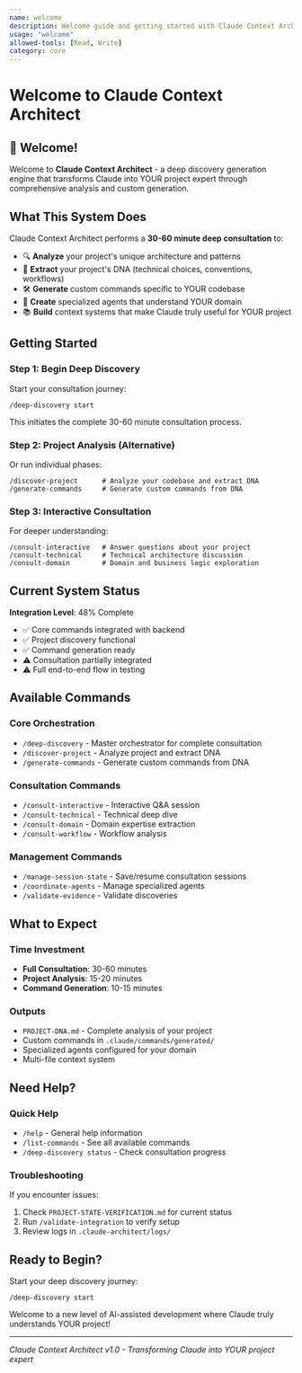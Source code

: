 ```yaml
---
name: welcome
description: Welcome guide and getting started with Claude Context Architect
usage: "welcome"
allowed-tools: [Read, Write]
category: core
---
```


# Welcome to Claude Context Architect

## 👋 Welcome!

Welcome to **Claude Context Architect** - a deep discovery generation engine that transforms Claude into YOUR project expert through comprehensive analysis and custom generation.

## What This System Does

Claude Context Architect performs a **30-60 minute deep consultation** to:
- 🔍 **Analyze** your project's unique architecture and patterns
- 🧬 **Extract** your project's DNA (technical choices, conventions, workflows)
- 🛠️ **Generate** custom commands specific to YOUR codebase
- 🤖 **Create** specialized agents that understand YOUR domain
- 📚 **Build** context systems that make Claude truly useful for YOUR project

## Getting Started

### Step 1: Begin Deep Discovery
Start your consultation journey:
```
/deep-discovery start
```
This initiates the complete 30-60 minute consultation process.

### Step 2: Project Analysis (Alternative)
Or run individual phases:
```
/discover-project      # Analyze your codebase and extract DNA
/generate-commands     # Generate custom commands from DNA
```

### Step 3: Interactive Consultation
For deeper understanding:
```
/consult-interactive   # Answer questions about your project
/consult-technical     # Technical architecture discussion
/consult-domain        # Domain and business logic exploration
```

## Current System Status

**Integration Level**: 48% Complete
- ✅ Core commands integrated with backend
- ✅ Project discovery functional
- ✅ Command generation ready
- ⚠️ Consultation partially integrated
- ⚠️ Full end-to-end flow in testing

## Available Commands

### Core Orchestration
- `/deep-discovery` - Master orchestrator for complete consultation
- `/discover-project` - Analyze project and extract DNA
- `/generate-commands` - Generate custom commands from DNA

### Consultation Commands
- `/consult-interactive` - Interactive Q&A session
- `/consult-technical` - Technical deep dive
- `/consult-domain` - Domain expertise extraction
- `/consult-workflow` - Workflow analysis

### Management Commands
- `/manage-session-state` - Save/resume consultation sessions
- `/coordinate-agents` - Manage specialized agents
- `/validate-evidence` - Validate discoveries

## What to Expect

### Time Investment
- **Full Consultation**: 30-60 minutes
- **Project Analysis**: 15-20 minutes
- **Command Generation**: 10-15 minutes

### Outputs
- `PROJECT-DNA.md` - Complete analysis of your project
- Custom commands in `.claude/commands/generated/`
- Specialized agents configured for your domain
- Multi-file context system

## Need Help?

### Quick Help
- `/help` - General help information
- `/list-commands` - See all available commands
- `/deep-discovery status` - Check consultation progress

### Troubleshooting
If you encounter issues:
1. Check `PROJECT-STATE-VERIFICATION.md` for current status
2. Run `/validate-integration` to verify setup
3. Review logs in `.claude-architect/logs/`

## Ready to Begin?

Start your deep discovery journey:
```
/deep-discovery start
```

Welcome to a new level of AI-assisted development where Claude truly understands YOUR project!

---
*Claude Context Architect v1.0 - Transforming Claude into YOUR project expert*
